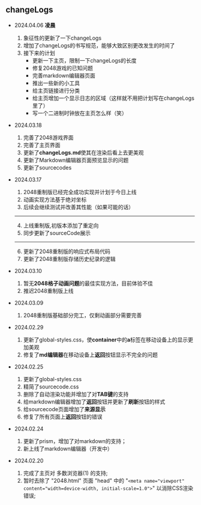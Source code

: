 ## changeLogs

- 2024.04.06
  **凌晨**
  1. 象征性的更新了一下changeLogs
  2. 增加了changeLogs的书写规范，能够大致区别更改发生的时间了
  3. 接下来的计划
      - 更新一下主页，限制一下changeLogs的长度
      - 修复2048游戏的已知问题
      - 完善markdown编辑器页面
      - 推出一些新的小工具
      - 给主页链接进行分类
      - 给主页增加一个显示日志的区域（这样就不用把计划写在changeLogs里了）
      - 写一个二进制时钟放在主页怎么样（笑）

- 2024.03.18
  1. 完善了2048游戏界面
  2. 完善了主页界面
  3. 更新了**changeLogs.md**使其在渲染后看上去更美观
  4. 更新了Markdown编辑器页面预览显示的问题
  5. 更新了sourcecodes

- 2024.03.17
  1. 2048重制版已经完全成功实现并计划于今日上线
  2. 动画实现方法基于绝对坐标
  3. 后续会继续测试并改善其性能（如果可能的话）
    ******
  4. 上线重制版,初版本添加了重定向
  5. 同步更新了sourceCode展示
    ******
  6. 更新了2048重制版的响应式布局代码
  7. 更新了2048重制版存储历史纪录的逻辑

- 2024.03.10
  1. 暂无**2048格子动画问题**的最佳实现方法，目前体验不佳
  2. 推迟2048重制版上线

- 2024.03.09
  1. 2048重制版基础部分完工，仅剩动画部分需要完善

- 2024.02.29
  1. 更新了global-styles.css，使**container**中的**a**标签在移动设备上的显示更加美观
  2. 修复了**md编辑器**在移动设备上**返回**按钮显示不完全的问题

- 2024.02.25
  1. 更新了global-styles.css
  2. 精简了sourcecode.css
  3. 删除了自动渲染功能并增加了对**TAB键**的支持
  4. 给markdown编辑器增加了**返回**按钮并更新了**刷新**按钮的样式
  5. 给sourcecode页面增加了**来源显示**
  6. 修复了所有页面上**返回**按钮的错误

- 2024.02.24
  1. 更新了prism，增加了对markdown的支持；
  2. 新上线了markdown编辑器（开发中）

- 2024.02.20
  1. 完成了主页对 多数浏览器(1) 的支持;  
  2. 暂时去除了 "2048.html" 页面 "head" 中的 "`<meta name="viewport" content="width=device-width, initial-scale=1.0">`" 以消除CSS渲染错误;
